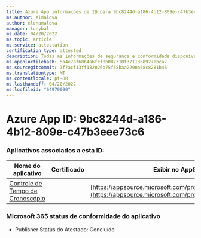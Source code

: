 ```yaml
---
title: Azure App informações de ID para 9bc8244d-a186-4b12-809e-c47b3eee73c6
ms.author: elmalova
author: elenamalova
manager: tonybal
ms.date: 04/20/2022
ms.topic: article
ms.service: attestation
certification_type: attested
description: Todas as informações de segurança e conformidade disponíveis para 9bc8244d-a186-4b12-809e-c47b3eee73c6.
ms.openlocfilehash: 5a4e7af68b4a6fcf8b087310f3711368927ebca7
ms.sourcegitcommit: 3f7acf13ff182026b75f58baa2290a68c8281b46
ms.translationtype: MT
ms.contentlocale: pt-BR
ms.lasthandoff: 04/20/2022
ms.locfileid: "64970090"
---
```

# <a name="azure-app-id-9bc8244d-a186-4b12-809e-c47b3eee73c6"></a>Azure App ID: 9bc8244d-a186-4b12-809e-c47b3eee73c6


### <a name="apps-associated-with-this-id"></a>Aplicativos associados a esta ID:
| **Nome do aplicativo** | **Certificado** | **Exibir no AppSource** |
|--------------|---------------|-----------------------|
| [Controle de Tempo de Cronoscópio](../forward/WA200003095.md) |  | [https://appsource.microsoft.com/product/office/WA200003095](https://appsource.microsoft.com/product/office/WA200003095) |

### <a name="microsoft-365-app-compliance-status"></a>Microsoft 365 status de conformidade do aplicativo
- Publisher Status do Atestado: Concluído
